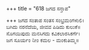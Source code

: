 +++
title = "618 ಜಗದ ಸನ್ತಾಪ"

+++
ಜಗದ ಸಂತಾಪ ಸಂತಸ ಸಂಭ್ರಮಂಗಳುಲಿ।  
ಬಗಿದು ನರನೆದೆಯ, ಜೀವವ ಪಿಡಿದು ಕುಲುಕೆ॥  
ಸೊಗಯಿಪುದು ಮನಸಿಗದು ಕವಿಕಲಾರಸಿಕರ್ಗೆ।  
ಜಗ ಸೂರ್ಯಂ ನೀಂ ಕಮಲ - ಮಂಕುತಿಮ್ಮ॥  
